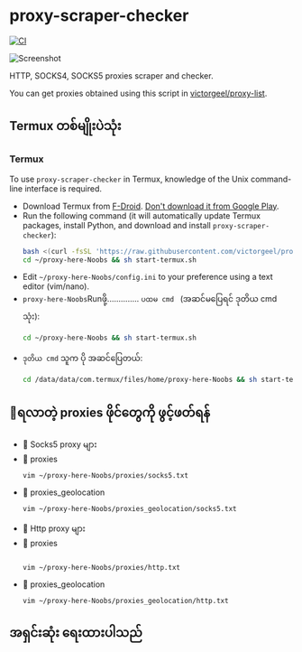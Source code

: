 # proxy-scraper-checker

[![CI](https://github.com/monosans/proxy-scraper-checker/actions/workflows/ci.yml/badge.svg)](https://github.com/monosans/proxy-scraper-checker/actions/workflows/ci.yml)

![Screenshot](screenshot.png)

HTTP, SOCKS4, SOCKS5 proxies scraper and checker.


You can get proxies obtained using this script in [victorgeel/proxy-list](https://github.com/victorgeel/proxy-list-update).

## Termux တစ်မျိုးပဲသုံး

### Termux

To use `proxy-scraper-checker` in Termux, knowledge of the Unix command-line interface is required.

- Download Termux from [F-Droid](https://f-droid.org/en/packages/com.termux/). [Don't download it from Google Play](https://github.com/termux/termux-app#google-play-store-deprecated).
- Run the following command (it will automatically update Termux packages, install Python, and download and install `proxy-scraper-checker`):
  ```bash
  bash <(curl -fsSL 'https://raw.githubusercontent.com/victorgeel/proxy-here-Noobs/modified/install-termux.sh')
  cd ~/proxy-here-Noobs && sh start-termux.sh
  ```
- Edit `~/proxy-here-Noobs/config.ini` to your preference using a text editor (vim/nano).
- `proxy-here-Noobs`Runဖို့..............   `ပထမ cmd ` (အဆင်မပြေရင် ဒုတိယ cmd သုံး):
  ```bash
  cd ~/proxy-here-Noobs && sh start-termux.sh
  ```
- `ဒုတိယ cmd` သူက ပို အဆင်ပြေတယ်:
  ```bash
  cd /data/data/com.termux/files/home/proxy-here-Noobs && sh start-termux.sh
## 💚ရလာတဲ့ proxies ဖိုင်တွေကို ဖွင့်ဖတ်ရန်

- 💜 Socks5 proxy များ
- 🩵 proxies
   ```
   vim ~/proxy-here-Noobs/proxies/socks5.txt
- 🩵 proxies_geolocation
  ```
  vim ~/proxy-here-Noobs/proxies_geolocation/socks5.txt

- 💜 Http proxy များ
- 🩵 proxies
   ```

  vim ~/proxy-here-Noobs/proxies/http.txt

- 🩵 proxies_geolocation
   ```
  vim ~/proxy-here-Noobs/proxies_geolocation/http.txt

## အရှင်းဆုံး ရေးထားပါသည်
  
  
  
  

